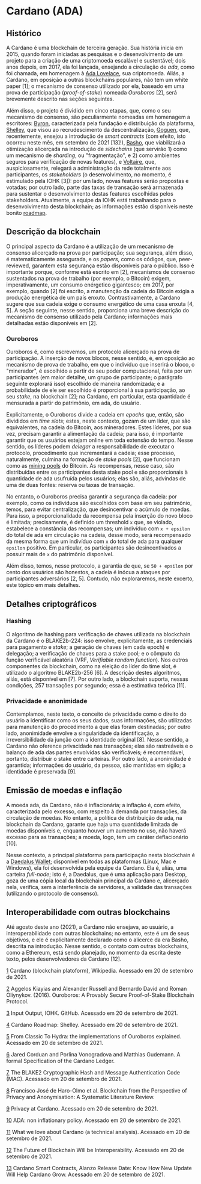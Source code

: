 # Cardano (ADA)  

## Histórico 

A Cardano é uma blockchain de terceira geração. Sua história inicia em 2015, quando foram iniciadas as pesquisas e o desenvolvimento de um projeto para a criação de uma criptomoeda escalável e sustentável; dois anos depois, em 2017, ela foi lançada, ensejando a circulação de *ada*, como foi chamada, em homenagem à [Ada Lovelace](https://pt.wikipedia.org/wiki/Ada_Lovelace), sua criptomoeda. Aliás, a Cardano, em oposição a outras blockchains populares, não tem um white paper [1]; o mecanismo de consenso utilizado por ela, baseado em uma prova de participação (*proof-of-stake*) nomeada *Ouroboros* [2], será brevemente descrito nas seções seguintes. 

Além disso, o projeto é dividido em cinco etapas, que, como o seu mecanismo de consenso, são peculiarmente nomeadas em homenagem a escritores: [Byron](https://pt.wikipedia.org/wiki/Lord_Byron), caracterizada pela fundação e distribuição da plataforma, [Shelley](https://pt.wikipedia.org/wiki/Mary_Shelley), que visou ao recrudescimento da descentralização, [Goguen](https://en.wikipedia.org/wiki/Joseph_Goguen), que, recentemente, ensejou a introdução de *smart contracts* (com efeito, isto ocorreu neste mês, em setembro de 2021 [13]!),  [Basho](https://en.wikipedia.org/wiki/Matsuo_Bash%C5%8D), que viabilizará a otimização alicerçada na introdução de *sidechains* (que servirão 1) como um mecanismo de *sharding*, ou "fragmentação", e 2) como ambientes seguros para verificação de novas features),  e [Voltaire](https://pt.wikipedia.org/wiki/Voltaire), que, auspiciosamente, relegará a administração da rede totalmente aos participantes, os *stakeholders* (o desenvolvimento, no momento, é estimulado pela IOHK [3]): por um lado, novas features serão propostas e votadas; por outro lado, parte das taxas de transação será armazenada para sustentar o desenvolvimento destas features escolhidas pelos stakeholders. Atualmente, a equipe da IOHK está trabalhando para o desenvolvimento desta blockchain; as informações estão disponíveis neste bonito [roadmap](https://roadmap.cardano.org/en/goguen/). 


## Descrição da blockchain 

O principal aspecto da Cardano é a utilização de um mecanismo de consenso alicerçado na prova por participação; sua segurança, além disso, é matematicamente assegurada, e os *papers*, como os códigos, que, peer-reviewed, garantem esta segurança estão disponíveis para o público. Isso é importante porque, conforme está escrito em [2], mecanismos de consenso sustentados na prova de trabalho (por exemplo, o Bitcoin) exigem, imperativamente, um consumo enérgetico gigantesco; em 2017, por exemplo, quando [2] foi escrito, a manutenção da cadeia do Bitcoin exigia a produção energética de um país enxuto. Contrastivamente, a Cardano sugere que sua cadeia exige o consumo energético de uma casa enxuta [4, 5]. A seção seguinte, nesse sentido, proporciona uma breve descrição do mecanismo de consenso utilizado pela Cardano; informações mais detalhadas estão disponíveis em [2].

### Ouroboros 

Ouroboros é, como escrevemos, um protocolo alicerçado na prova de participação. A inserção de novos blocos, nesse sentido, é, em oposição ao mecanismo de prova de trabalho, em que o indivíduo que inserirá o bloco, o "minerador", é escolhido a partir de seu poder computacional, feita por um participantes (em maior detalhe, um grupo de participante; o parágrafo seguinte explorará isso) escolhido de maneira randomizada; e a probabilidade de ele ser escolhido é proporcional à sua participação, ao seu *stake*, na blockchain [2]; na Cardano, em particular, esta quantidade é mensurada a partir do patrimônio, em ada, do usuário. 

Explicitamente, o Ouroboros divide a cadeia em *epochs* que, então, são divididos em *time slots*; estes, neste contexto, gozam de um líder, que são equivalentes, na cadeia do Bitcoin, aos mineradores. Estes líderes, por sua vez, precisam garantir a alimentação da cadeia; para isso, é importante garantir que os usuários estejam online em toda extensão do tempo. Nesse sentido, os líderes podem *delegar* a responsabilidade de executar o protocolo, procedimento que incrementará a cadeia; esse processo, naturalmente, culmina na formação de *stake pools* [2], que funcionam como as [mining pools](https://en.wikipedia.org/wiki/Mining_pool) do Bitcoin. As recompensas, nesse caso, são distribuídas entre os participantes desta stake pool e são proporcionais à quantidade de ada usufruída pelos usuários; elas são, aliás, advindas de uma de duas fontes: reserva ou taxas de transação. 

No entanto, o Ouroboros precisa garantir a segurança da cadeia: por exemplo, como os indivíduos são escolhidos com base em seu patrimônio, temos, para evitar centralização, que desincentivar o acúmulo de moedas. Para isso, a proporcionalidade da recompensa pela inserção do novo bloco é limitada; precisamente, é definido um threshold `x` que, se violado, estabelece a constância das recompensas; um indivíduo com `x + epsilon` do total de ada em circulação na cadeia, desse modo, será recompensado da mesma forma que um indivíduo com `x` do total de ada para qualquer `epsilon` positivo. Em particular, os participantes são desincentivados a possuir mais de `x` do patrimônio disponível. 

Além disso, temos, nesse protocolo, a garantia de que, se `50 + epsilon` por cento dos usuários são honestos, a cadeia é inócua a ataques por participantes adversários [2, 5]. Contudo, não exploraremos, neste excerto, este tópico em mais detalhes.  

## Detalhes criptográficos 

### Hashing 

O algoritmo de hashing para verificação de chaves utilizada na blockchain da Cardano é o BLAKE2b-224: isso envolve, explicitamente, as credenciais para pagamento e *stake*; a geração de chaves (em cada epoch) e delegação; a verificação de chaves para a stake pool; e o cômputo da função verificável aleatória (VRF, *Verifiable random function*). Nos outros componentes da blockchain, como na eleição do líder do time slot, é utilizado o algoritmo BLAKE2b-256 [6]. A descrição destes algoritmos, aliás, está disponível em [7]. Por outro lado, a blockchain suporta, nessas condições, 257 transações por segundo; essa é a estimativa teórica [11]. 


### Privacidade e anonimidade 

Contemplamos, neste texto, o conceito de privacidade como o direito do usuário a identificar como os seus dados, suas informações, são utilizadas para manutenção do procedimento a que elas foram destinadas; por outro lado, anonimidade envolve a singularidade da identificação, a irreversibilidade da junção com a identidade original [8]. Nesse sentido, a Cardano não oference privacidade nas transações; elas são rastreáveis e o balanço de ada das partes envolvidas são verificáveis; é recomendável, portanto, distribuir o stake entre carteiras. Por outro lado, a anonimidade é garantida; informações do usuário, da pessoa, são mantidas em sigilo; a identidade é preservada [9].       

## Emissão de moedas e inflação 

A moeda ada, da Cardano, não é inflacionária; a inflação é, com efeito, caracterizada pelo excesso, com respeito à demanda por transações, da circulação de moedas. No entanto, a política de distribuição de ada, na blockchain da Cardano, garante que haja uma quantidade limitada de moedas disponíveis e, enquanto houver um aumento no uso, não haverá excesso para as transações; a moeda, logo, tem um caráter deflacionário [10].  

Nesse contexto, a principal plataforma para participação nesta blockchain é a [Daedalus Wallet](https://daedaluswallet.io/); disponível em todas as plataformas (Linux, Mac e Windows), ela foi desenvolvida pela equipe da Cardano. Ela é, aliás, uma carteira *full-node*; isto é, a Daedalus, que é uma aplicação para Desktop, goza de uma cópia local da blockchain principal da Cardano e, alicerçado nela, verifica, sem a interferência de servidores, a validade das transações (utilizando o protocolo de consenso). 

## Interoperabilidade com outras blockchains 

Até agosto deste ano (2021), a Cardano não ensejava, ao usuário, a interoperabilidade com outras blockchains; no entanto, este é um de seus objetivos, e ele é explicitamente declarado como o alicerce da era Basho, descrita na introdução. Nesse sentido, o contato com outras blockchains, como a Ethereum, está sendo planejado, no momento da escrita deste texto, pelos desenvolvedores da Cardano [12]. 


[1](https://en.wikipedia.org/wiki/Cardano_(blockchain_platform)) Cardano (blockchain platoform), Wikipedia. Acessado em 20 de setembro de 2021. 

[2](https://eprint.iacr.org/2016/889.pdf) Aggelos Kiayias and Alexander Russell and Bernardo David and Roman Oliynykov. (2016). Ouroboros: A Provably Secure Proof-of-Stake Blockchain Protocol.   

[3](https://github.com/input-output-hk) Input Output, IOHK. GitHub. Acessado em 20 de setembro de 2021. 

[4](https://roadmap.cardano.org/en/shelley/) Cardano Roadmap: Shelley. Acessado em 20 de setembro de 2021. 

[5](https://iohk.io/en/blog/posts/2020/03/23/from-classic-to-hydra-the-implementations-of-ouroboros-explained/) From Classic To Hydra: the implementations of Ouroboros explained. Acessado em 20 de setembro de 2021. 

[6](https://hydra.iohk.io/build/4975913/download/1/ledger-spec.pdf) Jared Corduan and Porlina Vonogradova and Matthias Gudemann. A formal Specification of the Cardano Ledger. 

[7](https://datatracker.ietf.org/doc/html/rfc7693) The BLAKE2 Cryptographic Hash and Message Authentication Code (MAC). Acessado em 20 de setembro de 2021. 

[8](https://www.mdpi.com/1424-8220/20/24/7171) Francisco José de Haro-Olmo et al. Blockchain from the Perspective of Privacy and Anonymisation: A Systematic Literature Review.

[9](https://forum.cardano.org/t/privacy-at-cardano/45152) Privacy at Cardano. Acessado em 20 de setembro de 2021. 

[10](https://forum.cardano.org/t/ada-non-inflationary-policy/49736) ADA: non inflationary policy. Acessado em 20 de setembro de 2021. 

[11](https://vacuumlabs.com/blog/lifevacuum/what-we-love-about-cardano-a-technical-analysis) What we love about Cardano (a technical analysis). Acessado em 20 de setembro de 2021. 

[12](https://adapulse.io/the-future-of-blockchain-will-be-interoperability/) The Future of Blockchain Will be Interoperability. Acessado em 20 de setembro de 2021. 

[13](https://www.republicworld.com/technology-news/other-tech-news/cardano-smart-contracts-alanzo-release-date-know-how-new-update-will-help-cardano-grow.html) Cardano Smart Contracts, Alanzo Release Date: Know How New Update Will Help Cardano Grow. Acessado em 20 de setembro de 2021. 
